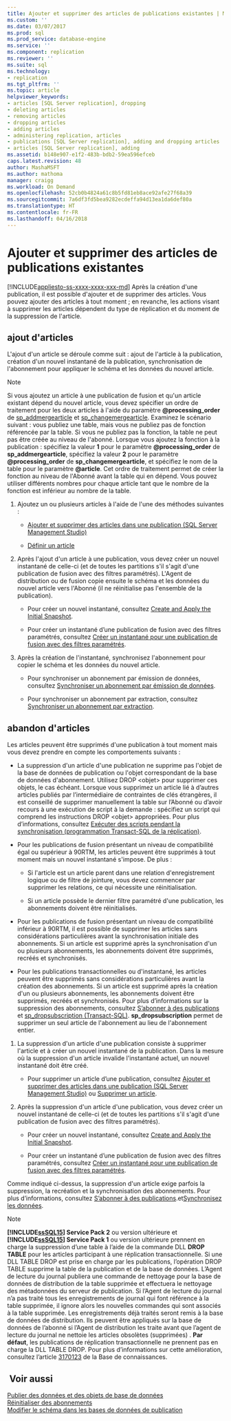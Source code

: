 ```yaml
---
title: Ajouter et supprimer des articles de publications existantes | Microsoft Docs
ms.custom: ''
ms.date: 03/07/2017
ms.prod: sql
ms.prod_service: database-engine
ms.service: ''
ms.component: replication
ms.reviewer: ''
ms.suite: sql
ms.technology:
- replication
ms.tgt_pltfrm: ''
ms.topic: article
helpviewer_keywords:
- articles [SQL Server replication], dropping
- deleting articles
- removing articles
- dropping articles
- adding articles
- administering replication, articles
- publications [SQL Server replication], adding and dropping articles
- articles [SQL Server replication], adding
ms.assetid: b148e907-e1f2-483b-bdb2-59ea596efceb
caps.latest.revision: 48
author: MashaMSFT
ms.author: mathoma
manager: craigg
ms.workload: On Demand
ms.openlocfilehash: 52cb0b4824a61c8b5fd81eb8ace92afe27f68a39
ms.sourcegitcommit: 7a6df3fd5bea9282ecdeffa94d13ea1da6def80a
ms.translationtype: HT
ms.contentlocale: fr-FR
ms.lasthandoff: 04/16/2018
---
```

# <a name="add-articles-to-and-drop-articles-from-existing-publications"></a>Ajouter et supprimer des articles de publications existantes
[!INCLUDE[appliesto-ss-xxxx-xxxx-xxx-md](../../../includes/appliesto-ss-xxxx-xxxx-xxx-md.md)]
  Après la création d'une publication, il est possible d'ajouter et de supprimer des articles. Vous pouvez ajouter des articles à tout moment ; en revanche, les actions visant à supprimer les articles dépendent du type de réplication et du moment de la suppression de l'article.  
  
## <a name="adding-articles"></a>ajout d'articles  
 L'ajout d'un article se déroule comme suit : ajout de l'article à la publication, création d'un nouvel instantané de la publication, synchronisation de l'abonnement pour appliquer le schéma et les données du nouvel article.  
  
> [!NOTE]  
>  Si vous ajoutez un article à une publication de fusion et qu'un article existant dépend du nouvel article, vous devez spécifier un ordre de traitement pour les deux articles à l'aide du paramètre **@processing_order** de [sp_addmergearticle](../../../relational-databases/system-stored-procedures/sp-addmergearticle-transact-sql.md) et [sp_changemergearticle](../../../relational-databases/system-stored-procedures/sp-changemergearticle-transact-sql.md). Examinez le scénario suivant : vous publiez une table, mais vous ne publiez pas de fonction référencée par la table. Si vous ne publiez pas la fonction, la table ne peut pas être créée au niveau de l'abonné. Lorsque vous ajoutez la fonction à la publication : spécifiez la valeur **1** pour le paramètre **@processing_order** de **sp_addmergearticle**, spécifiez la valeur **2** pour le paramètre **@processing_order** de **sp_changemergearticle**, et spécifiez le nom de la table pour le paramètre **@article**. Cet ordre de traitement permet de créer la fonction au niveau de l'Abonné avant la table qui en dépend. Vous pouvez utiliser différents nombres pour chaque article tant que le nombre de la fonction est inférieur au nombre de la table.  
  
1.  Ajoutez un ou plusieurs articles à l'aide de l'une des méthodes suivantes :  
  
    -   [Ajouter et supprimer des articles dans une publication &#40;SQL Server Management Studio&#41;](../../../relational-databases/replication/publish/add-articles-to-and-drop-articles-from-a-publication.md)  
  
    -   [Définir un article](../../../relational-databases/replication/publish/define-an-article.md)  
  
2.  Après l'ajout d'un article à une publication, vous devez créer un nouvel instantané de celle-ci (et de toutes les partitions s'il s'agit d'une publication de fusion avec des filtres paramétrés). L'Agent de distribution ou de fusion copie ensuite le schéma et les données du nouvel article vers l'Abonné (il ne réinitialise pas l'ensemble de la publication).  
  
    -   Pour créer un nouvel instantané, consultez [Create and Apply the Initial Snapshot](../../../relational-databases/replication/create-and-apply-the-initial-snapshot.md).  
  
    -   Pour créer un instantané d’une publication de fusion avec des filtres paramétrés, consultez [Créer un instantané pour une publication de fusion avec des filtres paramétrés](../../../relational-databases/replication/create-a-snapshot-for-a-merge-publication-with-parameterized-filters.md).  
  
3.  Après la création de l'instantané, synchronisez l'abonnement pour copier le schéma et les données du nouvel article.  
  
    -   Pour synchroniser un abonnement par émission de données, consultez [Synchroniser un abonnement par émission de données](../../../relational-databases/replication/synchronize-a-push-subscription.md).  
  
    -   Pour synchroniser un abonnement par extraction, consultez [Synchroniser un abonnement par extraction](../../../relational-databases/replication/synchronize-a-pull-subscription.md).  
  
## <a name="dropping-articles"></a>abandon d'articles  
 Les articles peuvent être supprimés d'une publication à tout moment mais vous devez prendre en compte les comportements suivants :  
  
-   La suppression d'un article d'une publication ne supprime pas l'objet de la base de données de publication ou l'objet correspondant de la base de données d'abonnement. Utilisez DROP \<objet> pour supprimer ces objets, le cas échéant. Lorsque vous supprimez un article lié à d’autres articles publiés par l’intermédiaire de contraintes de clés étrangères, il est conseillé de supprimer manuellement la table sur l’Abonné ou d’avoir recours à une exécution de script à la demande : spécifiez un script qui comprend les instructions DROP \<objet> appropriées. Pour plus d’informations, consultez [Exécuter des scripts pendant la synchronisation &#40;programmation Transact-SQL de la réplication&#41;](../../../relational-databases/replication/execute-scripts-during-synchronization-replication-transact-sql-programming.md).  
  
-   Pour les publications de fusion présentant un niveau de compatibilité égal ou supérieur à 90RTM, les articles peuvent être supprimés à tout moment mais un nouvel instantané s'impose. De plus :  
  
    -   Si l'article est un article parent dans une relation d'enregistrement logique ou de filtre de jointure, vous devez commencer par supprimer les relations, ce qui nécessite une réinitialisation.  
  
    -   Si un article possède le dernier filtre paramétré d'une publication, les abonnements doivent être réinitialisés.  
  
-   Pour les publications de fusion présentant un niveau de compatibilité inférieur à 90RTM, il est possible de supprimer les articles sans considérations particulières avant la synchronisation initiale des abonnements. Si un article est supprimé après la synchronisation d'un ou plusieurs abonnements, les abonnements doivent être supprimés, recréés et synchronisés.  
  
-   Pour les publications transactionnelles ou d'instantané, les articles peuvent être supprimés sans considérations particulières avant la création des abonnements. Si un article est supprimé après la création d'un ou plusieurs abonnements, les abonnements doivent être supprimés, recréés et synchronisés. Pour plus d’informations sur la suppression des abonnements, consultez [S’abonner à des publications](../../../relational-databases/replication/subscribe-to-publications.md) et [sp_dropsubscription &#40;Transact-SQL&#41;](../../../relational-databases/system-stored-procedures/sp-dropsubscription-transact-sql.md). **sp_dropsubscription** permet de supprimer un seul article de l'abonnement au lieu de l'abonnement entier.  
  
1.  La suppression d'un article d'une publication consiste à supprimer l'article et à créer un nouvel instantané de la publication. Dans la mesure où la suppression d'un article invalide l'instantané actuel, un nouvel instantané doit être créé.  
  
    -   Pour supprimer un article d’une publication, consultez [Ajouter et supprimer des articles dans une publication &#40;SQL Server Management Studio&#41;](../../../relational-databases/replication/publish/add-articles-to-and-drop-articles-from-a-publication.md) ou [Supprimer un article](../../../relational-databases/replication/publish/delete-an-article.md).  
  
2.  Après la suppression d'un article d'une publication, vous devez créer un nouvel instantané de celle-ci (et de toutes les partitions s'il s'agit d'une publication de fusion avec des filtres paramétrés).  
  
    -   Pour créer un nouvel instantané, consultez [Create and Apply the Initial Snapshot](../../../relational-databases/replication/create-and-apply-the-initial-snapshot.md).  
  
    -   Pour créer un instantané d’une publication de fusion avec des filtres paramétrés, consultez [Créer un instantané pour une publication de fusion avec des filtres paramétrés](../../../relational-databases/replication/create-a-snapshot-for-a-merge-publication-with-parameterized-filters.md).  
  
 Comme indiqué ci-dessus, la suppression d'un article exige parfois la suppression, la recréation et la synchronisation des abonnements. Pour plus d’informations, consultez [S’abonner à des publications](../../../relational-databases/replication/subscribe-to-publications.md).et[Synchronisez les données](../../../relational-databases/replication/synchronize-data.md).  
 
 > [!NOTE]
 > **[!INCLUDE[ssSQL15](../../../includes/sssql14-md.md)] Service Pack 2** ou version ultérieure et **[!INCLUDE[ssSQL15](../../../includes/sssql15-md.md)] Service Pack 1** ou version ultérieure prennent en charge la suppression d’une table à l’aide de la commande DLL **DROP TABLE** pour les articles participant à une réplication transactionnelle. Si une DLL TABLE DROP est prise en charge par les publications, l’opération DROP TABLE supprime la table de la publication et de la base de données. L’Agent de lecture du journal publiera une commande de nettoyage pour la base de données de distribution de la table supprimée et effectuera le nettoyage des métadonnées du serveur de publication. Si l’Agent de lecture du journal n’a pas traité tous les enregistrements de journal qui font référence à la table supprimée, il ignore alors les nouvelles commandes qui sont associés à la table supprimée. Les enregistrements déjà traités seront remis à la base de données de distribution. Ils peuvent être appliqués sur la base de données de l’abonné si l’Agent de distribution les traite avant que l’agent de lecture du journal ne nettoie les articles obsolètes (supprimées) . **Par défaut**, les publications de réplication transactionnelle ne prennent pas en charge la DLL TABLE DROP. Pour plus d’informations sur cette amélioration, consultez l’article [3170123](https://support.microsoft.com/en-us/help/3170123/supports-drop-table-ddl-for-articles-that-are-included-in-transactional-replication-in-sql-server-2014-or-in-sql-server-2016-sp1) de la Base de connaissances.

  
## <a name="see-also"></a> Voir aussi  
 [Publier des données et des objets de base de données](../../../relational-databases/replication/publish/publish-data-and-database-objects.md)   
 [Réinitialiser des abonnements](../../../relational-databases/replication/reinitialize-subscriptions.md)   
 [Modifier le schéma dans les bases de données de publication](../../../relational-databases/replication/publish/make-schema-changes-on-publication-databases.md)  
  
  
